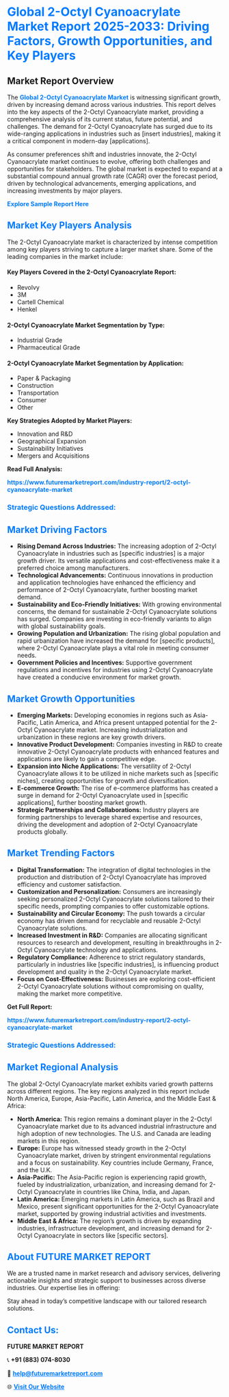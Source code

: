 <h1 style="color: #007BFF;">Global 2-Octyl Cyanoacrylate Market Report 2025-2033: Driving Factors, Growth Opportunities, and Key Players</h1>

<section id="overview">
<h2>Market Report Overview</h2>
<p>The <a href="https://www.futuremarketreport.com/industry-report/2-octyl-cyanoacrylate-market" style="color: #007BFF; text-decoration: none;"><strong>Global 2-Octyl Cyanoacrylate Market</strong></a> is witnessing significant growth, driven by increasing demand across various industries. This report delves into the key aspects of the 2-Octyl Cyanoacrylate market, providing a comprehensive analysis of its current status, future potential, and challenges. The demand for 2-Octyl Cyanoacrylate has surged due to its wide-ranging applications in industries such as [insert industries], making it a critical component in modern-day [applications].</p>
<p>As consumer preferences shift and industries innovate, the 2-Octyl Cyanoacrylate market continues to evolve, offering both challenges and opportunities for stakeholders. The global market is expected to expand at a substantial compound annual growth rate (CAGR) over the forecast period, driven by technological advancements, emerging applications, and increasing investments by major players.</p>
</section>

<section id="overview">
<p><a href="https://www.futuremarketreport.com/request-sample/reportId=86571" style="color: #007BFF; text-decoration: none;"><strong>Explore Sample Report Here</strong></a></p>
</section>

<section id="key-players">
<h2 style="color: #007BFF;">Market Key Players Analysis</h2>
<p>The 2-Octyl Cyanoacrylate market is characterized by intense competition among key players striving to capture a larger market share. Some of the leading companies in the market include:</p>
<h4>Key Players Covered in the 2-Octyl Cyanoacrylate Report:</h4>
<ul><li>Revolvy</li><li>3M</li><li>Cartell Chemical</li><li>Henkel</li></ul>
<h4>2-Octyl Cyanoacrylate Market Segmentation by Type:</h4>
<ul><li>Industrial Grade</li><li>Pharmaceutical Grade</li></ul>

<h4>2-Octyl Cyanoacrylate Market Segmentation by Application:</h4>
<ul><li>Paper &amp; Packaging</li><li>Construction</li><li>Transportation</li><li>Consumer</li><li>Other</li></ul>
<p><strong>Key Strategies Adopted by Market Players:</strong></p>
<ul>
<li>Innovation and R&D</li>
<li>Geographical Expansion</li>
<li>Sustainability Initiatives</li>
<li>Mergers and Acquisitions</li>
</ul>
</section>

<section>
<p><strong>Read Full Analysis: </strong></p><a href="https://www.futuremarketreport.com/industry-report/2-octyl-cyanoacrylate-market" style="color: #007BFF; text-decoration: none;"><strong>https://www.futuremarketreport.com/industry-report/2-octyl-cyanoacrylate-market</strong></a>
<h3 style="color: #007BFF;">Strategic Questions Addressed:</h3>
</section>

<section id="driving-factors">
<h2 style="color: #007BFF;">Market Driving Factors</h2>
<ul>
<li><strong>Rising Demand Across Industries:</strong> The increasing adoption of 2-Octyl Cyanoacrylate in industries such as [specific industries] is a major growth driver. Its versatile applications and cost-effectiveness make it a preferred choice among manufacturers.</li>
<li><strong>Technological Advancements:</strong> Continuous innovations in production and application technologies have enhanced the efficiency and performance of 2-Octyl Cyanoacrylate, further boosting market demand.</li>
<li><strong>Sustainability and Eco-Friendly Initiatives:</strong> With growing environmental concerns, the demand for sustainable 2-Octyl Cyanoacrylate solutions has surged. Companies are investing in eco-friendly variants to align with global sustainability goals.</li>
<li><strong>Growing Population and Urbanization:</strong> The rising global population and rapid urbanization have increased the demand for [specific products], where 2-Octyl Cyanoacrylate plays a vital role in meeting consumer needs.</li>
<li><strong>Government Policies and Incentives:</strong> Supportive government regulations and incentives for industries using 2-Octyl Cyanoacrylate have created a conducive environment for market growth.</li>
</ul>
</section>

<section id="growth-opportunities">
<h2 style="color: #007BFF;">Market Growth Opportunities</h2>
<ul>
<li><strong>Emerging Markets:</strong> Developing economies in regions such as Asia-Pacific, Latin America, and Africa present untapped potential for the 2-Octyl Cyanoacrylate market. Increasing industrialization and urbanization in these regions are key growth drivers.</li>
<li><strong>Innovative Product Development:</strong> Companies investing in R&D to create innovative 2-Octyl Cyanoacrylate products with enhanced features and applications are likely to gain a competitive edge.</li>
<li><strong>Expansion into Niche Applications:</strong> The versatility of 2-Octyl Cyanoacrylate allows it to be utilized in niche markets such as [specific niches], creating opportunities for growth and diversification.</li>
<li><strong>E-commerce Growth:</strong> The rise of e-commerce platforms has created a surge in demand for 2-Octyl Cyanoacrylate used in [specific applications], further boosting market growth.</li>
<li><strong>Strategic Partnerships and Collaborations:</strong> Industry players are forming partnerships to leverage shared expertise and resources, driving the development and adoption of 2-Octyl Cyanoacrylate products globally.</li>
</ul>
</section>

<section id="trending-factors">
<h2 style="color: #007BFF;">Market Trending Factors</h2>
<ul>
<li><strong>Digital Transformation:</strong> The integration of digital technologies in the production and distribution of 2-Octyl Cyanoacrylate has improved efficiency and customer satisfaction.</li>
<li><strong>Customization and Personalization:</strong> Consumers are increasingly seeking personalized 2-Octyl Cyanoacrylate solutions tailored to their specific needs, prompting companies to offer customizable options.</li>
<li><strong>Sustainability and Circular Economy:</strong> The push towards a circular economy has driven demand for recyclable and reusable 2-Octyl Cyanoacrylate solutions.</li>
<li><strong>Increased Investment in R&D:</strong> Companies are allocating significant resources to research and development, resulting in breakthroughs in 2-Octyl Cyanoacrylate technology and applications.</li>
<li><strong>Regulatory Compliance:</strong> Adherence to strict regulatory standards, particularly in industries like [specific industries], is influencing product development and quality in the 2-Octyl Cyanoacrylate market.</li>
<li><strong>Focus on Cost-Effectiveness:</strong> Businesses are exploring cost-efficient 2-Octyl Cyanoacrylate solutions without compromising on quality, making the market more competitive.</li>
</ul>
</section>

<section>
<p><strong>Get Full Report: </strong></p><a href="https://www.futuremarketreport.com/industry-report/2-octyl-cyanoacrylate-market" style="color: #007BFF; text-decoration: none;"><strong>https://www.futuremarketreport.com/industry-report/2-octyl-cyanoacrylate-market</strong></a>
<h3 style="color: #007BFF;">Strategic Questions Addressed:</h3>
</section>


<section id="regional-analysis">
<h2 style="color: #007BFF;">Market Regional Analysis</h2>
<p>The global 2-Octyl Cyanoacrylate market exhibits varied growth patterns across different regions. The key regions analyzed in this report include North America, Europe, Asia-Pacific, Latin America, and the Middle East & Africa:</p>
<ul>
<li><strong>North America:</strong> This region remains a dominant player in the 2-Octyl Cyanoacrylate market due to its advanced industrial infrastructure and high adoption of new technologies. The U.S. and Canada are leading markets in this region.</li>
<li><strong>Europe:</strong> Europe has witnessed steady growth in the 2-Octyl Cyanoacrylate market, driven by stringent environmental regulations and a focus on sustainability. Key countries include Germany, France, and the U.K.</li>
<li><strong>Asia-Pacific:</strong> The Asia-Pacific region is experiencing rapid growth, fueled by industrialization, urbanization, and increasing demand for 2-Octyl Cyanoacrylate in countries like China, India, and Japan.</li>
<li><strong>Latin America:</strong> Emerging markets in Latin America, such as Brazil and Mexico, present significant opportunities for the 2-Octyl Cyanoacrylate market, supported by growing industrial activities and investments.</li>
<li><strong>Middle East & Africa:</strong> The region’s growth is driven by expanding industries, infrastructure development, and increasing demand for 2-Octyl Cyanoacrylate in sectors like [specific sectors].</li>
</ul>
</section>

<footer>
<h2 style="color: #007BFF;">About FUTURE MARKET REPORT</h2>
<p>We are a trusted name in market research and advisory services, delivering actionable insights and strategic support to businesses across diverse industries. Our expertise lies in offering:</p>

<p>Stay ahead in today’s competitive landscape with our tailored research solutions.</p>

<h2 style="color: #007BFF;">Contact Us:</h2>
<p><strong>FUTURE MARKET REPORT</strong></p>
<p>📞 <strong>+91 (883) 074-8030</strong></p>
<p>📧 <strong><a href="mailto:help@futuremarketreport.com" style="color: #007BFF;">help@futuremarketreport.com</a></strong></p>
<p>🌐 <strong><a href="https://www.futuremarketreport.com/" style="color: #007BFF;">Visit Our Website</a></strong></p>
</footer>